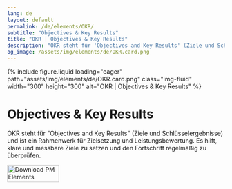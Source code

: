 ```yaml
---
lang: de
layout: default
permalink: /de/elements/OKR/
subtitle: "Objectives & Key Results"
title: "OKR | Objectives & Key Results"
description: "OKR steht für 'Objectives and Key Results' (Ziele und Schlüsselergebnisse) und ist ein Rahmenwerk für Zielsetzung und Leistungsbewertung. Es hilft, klare und messbare Ziele zu setzen und den Fortschritt regelmäßig zu überprüfen."
og_image: /assets/img/elements/de/OKR.card.png
---
```


{% include figure.liquid loading="eager" path="assets/img/elements/de/OKR.card.png" class="img-fluid" width="300" height="300" alt="OKR | Objectives & Key Results" %}

# Objectives & Key Results

OKR steht für "Objectives and Key Results" (Ziele und Schlüsselergebnisse) und ist ein Rahmenwerk für Zielsetzung und Leistungsbewertung. Es hilft, klare und messbare Ziele zu setzen und den Fortschritt regelmäßig zu überprüfen.

<a href="https://apps.apple.com/app/apple-store/id6738084498?pt=127441684&ct=website&mt=8">
  <img src="{{ "assets/img/en/appstore.png" | relative_url }}" width="120" height="40" alt="Download PM Elements">
</a>
